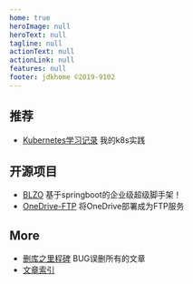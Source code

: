 ```yaml
---
home: true
heroImage: null
heroText: null
tagline: null
actionText: null
actionLink: null
features: null
footer: jdkhome ©2019-9102 
---
```


<div class="panel">
  <div class="features">
   <div class="feature">
    <h2>推荐</h2> 
    <p><ul>
    <li><a href="/dev-ops/kubernetes">Kubernetes学习记录</a> 我的k8s实践</li>
    </ul></p>
   </div>
   <div class="feature">
    <h2>开源项目</h2> 
    <p><ul>
    <li><a href="/blzo">BLZO</a> 基于springboot的企业级超级脚手架！</li> 
    <li><a href="/dev-ops/deploy/onedrive-ftp.html" class="">OneDrive-FTP</a> 将OneDrive部署成为FTP服务</li>
    </ul></p>
   </div>
   <div class="feature">
    <h2>More</h2> 
    <p><ul>
    <li><a href="/other/milestone-20190718.html" class="">删库之里程碑</a> BUG误删所有的文章</li>
    <li><a href="/indexes.html" class="">文章索引</a></li> 
    </ul></p>
   </div>
  </div>
</div>